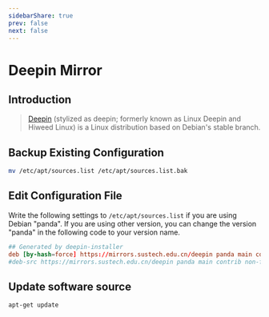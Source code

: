 ```yaml
---
sidebarShare: true
prev: false
next: false
---
```


# Deepin Mirror

## Introduction

> [Deepin](https://en.wikipedia.org/wiki/Deepin) (stylized as deepin; formerly known as Linux Deepin and Hiweed Linux) is a Linux distribution based on Debian's stable branch.

## Backup Existing Configuration

``` sh
mv /etc/apt/sources.list /etc/apt/sources.list.bak
```

## Edit Configuration File

Write the following settings to `/etc/apt/sources.list` if you are using Debian "panda". If you are using other version, you can change the version "panda" in the following code to your version name.

``` toml
## Generated by deepin-installer
deb [by-hash=force] https://mirrors.sustech.edu.cn/deepin panda main contrib non-free
#deb-src https://mirrors.sustech.edu.cn/deepin panda main contrib non-free
```

## Update software source

``` sh
apt-get update
```
